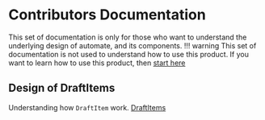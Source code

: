 # Contributors Documentation

This set of documentation is only for those who want to understand the underlying design of automate, and its components.
!!! warning
    This set of documentation is not used to understand how to use this product.
    If you want to learn how to use this product, then [start here](../installation.md)

## Design of DraftItems

Understanding how `DraftItem` work. [DraftItems](draftitems.md)